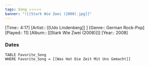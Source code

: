 ```yaml
---
tags: Song ⭐⭐⭐⭐⭐ 
banner: "![[Stark Wie Zwei (2008).jpg]]"
---
```

[Time:: 4:17]
[Artist:: [[Udo Lindenberg]] ]
[Genre:: German Rock-Pop]
[Played:: 11]
[Album:: [[Stark Wie Zwei (2008)]]]
[Year:: 2008]
### Dates
````dataview
TABLE Favorite_Song
WHERE Favorite_Song = [[Was Hat Die Zeit Mit Uns Gemacht]]
````